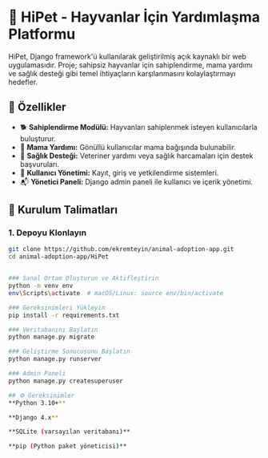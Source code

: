 
# 🐾 HiPet - Hayvanlar İçin Yardımlaşma Platformu

HiPet, Django framework'ü kullanılarak geliştirilmiş açık kaynaklı bir web uygulamasıdır. Proje; sahipsiz hayvanlar için sahiplendirme, mama yardımı ve sağlık desteği gibi temel ihtiyaçların karşılanmasını kolaylaştırmayı hedefler.

## 🔧 Özellikler

- 🐕 **Sahiplendirme Modülü:** Hayvanları sahiplenmek isteyen kullanıcılarla buluşturur.
- 🥫 **Mama Yardımı:** Gönüllü kullanıcılar mama bağışında bulunabilir.
- 💉 **Sağlık Desteği:** Veteriner yardımı veya sağlık harcamaları için destek başvuruları.
- 👤 **Kullanıcı Yönetimi:** Kayıt, giriş ve yetkilendirme sistemleri.
- 📬 **Yönetici Paneli:** Django admin paneli ile kullanıcı ve içerik yönetimi.

## 🚀 Kurulum Talimatları

### 1. Depoyu Klonlayın
```bash
git clone https://github.com/ekremteyin/animal-adoption-app.git
cd animal-adoption-app/HiPet


### Sanal Ortam Oluşturun ve Aktifleştirin
python -m venv env
env\Scripts\activate  # macOS/Linux: source env/bin/activate

### Gereksinimleri Yükleyin
pip install -r requirements.txt

### Veritabanını Başlatın
python manage.py migrate

### Geliştirme Sunucusunu Başlatın
python manage.py runserver

### Admin Paneli
python manage.py createsuperuser

## ⚙️ Gereksinimler
**Python 3.10+**

**Django 4.x**

**SQLite (varsayılan veritabanı)**

**pip (Python paket yöneticisi)**

